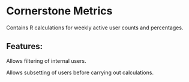 # Cornerstone Metrics
Contains R calculations for weekly active user counts and percentages. 
## Features:
Allows filtering of internal users.

Allows subsetting of users before carrying out calculations.

